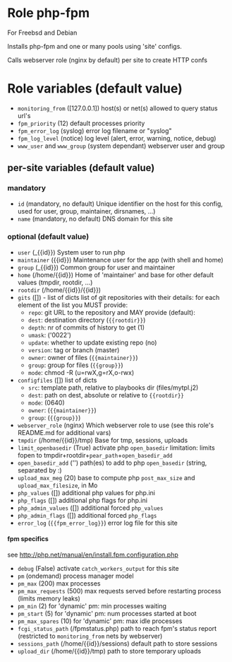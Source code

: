 # Role php-fpm

For Freebsd and Debian

Installs php-fpm and one or many pools using 'site' configs.

Calls webserver role (nginx by default) per site to create HTTP confs

# Role variables (default value)

* `monitoring_from` ([127.0.0.1])
  host(s) or net(s) allowed to query status url's
* `fpm_priority` (12)
  default processes priority
* `fpm_error_log` (syslog)
  error log filename or "syslog"
* `fpm_log_level` (notice)
  log level (alert, error, warning, notice, debug)
* `www_user` and `www_group` (system dependant)
  webserver user and group

## per-site variables (default value)

### mandatory

* `id` (mandatory, no default)
  Unique identifier on the host for this config, used for user, group, maintainer, dirsnames, …)
* `name` (mandatory, no default)
  DNS domain for this site

### optional (default value)

* `user` (_{{id}})
  System user to run php
* `maintainer` ({{id}})
  Maintenance user for the app (with shell and home)
* `group` (_{{id}})
  Common group for user and maintainer
* `home` (/home/{{id}})
  Home of 'maintainer' and base for other default values (tmpdir, rootdir, ...)
* `rootdir` (/home/{{id}}/{{id}})
* `gits` ([]) - list of dicts
  list of git repositories with their details: for each element of the list you MUST provide:
  * `repo`: git URL to the repository
  and MAY provide (default):
  * `dest`: destination directory (`{{rootdir}}`)
  * `depth`: nr of commits of history to get (1)
  * `umask`: ('0022')
  * `update`: whether to update existing repo (no)
  * `version`: tag or branch (master)
  * `owner`: owner of files (`{{maintainer}}`)
  * `group`: group for files (`{{group}}`)
  * `mode`: chmod -R (u=rwX,g=rX,o-rwx)
* `configfiles` ([]) list of dicts
  * `src`: template path, relative to playbooks dir (files/mytpl.j2)
  * `dest`: path on dest, absolute or relative to `{{rootdir}}`
  * `mode`: (0640)
  * `owner`: (`{{maintainer}}`)
  * `group`: (`{{group}}`)
* `webserver_role` (nginx)
  Which webserver role to use (see this role's README.md for additional vars)
* `tmpdir` (/home/{{id}}/tmp)
  Base for tmp, sessions, uploads
* `limit_openbasedir` (True)
  activate php `open_basedir` limitation: limits fopen to tmpdir+rootdir+`pear_path`+`open_basedir_add`
* `open_basedir_add` ('')
  path(es) to add to php `open_basedir` (string, separated by :)
* `upload_max_meg` (20)
  base to compute php `post_max_size` and `upload_max_filesize`, in Mo
* `php_values` ([])
  additional php values for php.ini
* `php_flags` ([])
  additional php flags for php.ini
* `php_admin_values` ([])
  additional forced `php_values`
* `php_admin_flags` ([])
  additional forced `php_flags`
* `error_log` (`{{fpm_error_log}}`)
  error log file for this site

#### fpm specifics
see http://php.net/manual/en/install.fpm.configuration.php

* `debug` (False)
  activate `catch_workers_output` for this site
* `pm` (ondemand)
  process manager model
* `pm_max` (200)
  max processes
* `pm_max_requests` (500)
  max requests served before restarting process (limits memory leaks)
* `pm_min` (2)
  for 'dynamic' pm: min processes waiting
* `pm_start` (5)
  for 'dynamic' pm: num processes started at boot
* `pm_max_spares` (10)
  for 'dynamic' pm: max idle processes
* `fcgi_status_path` (/fpmstatus.php)
  path to reach fpm's status report
  (restricted to `monitoring_from` nets by webserver)
* `sessions_path` (/home/{{id}}/sessions)
  default path to store sessions
* `upload_dir` (/home/{{id}}/tmp)
  path to store temporary uploads
